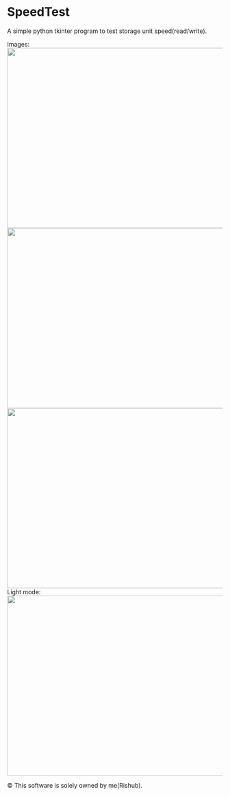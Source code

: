 # SpeedTest
A simple python tkinter program to test storage unit speed(read/write).

Images:
<br>
<img src="https://cdn.discordapp.com/attachments/746236455998980117/957208375538614363/Screenshot_2022-03-26_at_2.52.16_PM.png" height="420" width="600">
<br>
<img src="https://cdn.discordapp.com/attachments/746236455998980117/957208375538614363/Screenshot_2022-03-26_at_2.52.16_PM.png" height="420" width="600">
<br>
<img src="https://cdn.discordapp.com/attachments/746236455998980117/957208376025182218/Screenshot_2022-03-26_at_2.53.06_PM.png" height="420" width="600">
<br>
Light mode:
<br>
<img src="https://cdn.discordapp.com/attachments/746236455998980117/957208376654307398/Screenshot_2022-03-26_at_2.53.30_PM.png" height="420" width="600">


&copy; This software is solely owned by me(Rishub).
